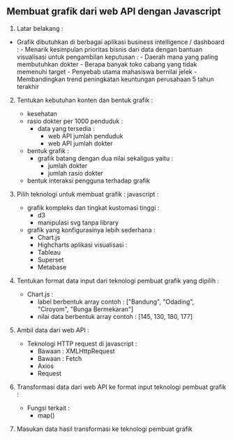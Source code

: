 ## Membuat grafik dari web API dengan Javascript

1. Latar belakang :
  - Grafik dibutuhkan di berbagai aplikasi business intelligence / dashboard :
		- Menarik kesimpulan prioritas bisnis dari data dengan bantuan visualisasi untuk pengambilan keputusan :
			- Daerah mana yang paling membutuhkan dokter 
			- Berapa banyak toko cabang yang tidak memenuhi target
			- Penyebab utama mahasiswa bernilai jelek
			- Membandingkan trend peningkatan keuntungan perusahaan 5 tahun terakhir

2. Tentukan kebutuhan konten dan bentuk grafik :
	- kesehatan
	- rasio dokter per 1000 penduduk :
		- data yang tersedia :
			- web API jumlah penduduk
			- web API jumlah dokter
	- bentuk grafik :
		- grafik batang dengan dua nilai sekaligus yaitu :
			- jumlah dokter
			- jumlah rasio dokter
	- bentuk interaksi pengguna terhadap grafik

3. Pilih teknologi untuk membuat grafik :
	javascript :
	- grafik kompleks dan tingkat kustomasi tinggi :
		- d3
		- manipulasi svg tanpa library
	- grafik yang konfigurasinya lebih sederhana :
		- Chart.js
		- Highcharts
	aplikasi visualisasi :
		- Tableau
		- Superset
		- Metabase

4. Tentukan format data input dari teknologi pembuat grafik yang dipilih :
	- Chart.js :
		- label berbentuk array contoh : ["Bandung", "Odading", "Ciroyom", "Bunga Bermekaran"]
		- nilai data berbentuk array contoh : [145, 130, 180, 177]

5. Ambil data dari web API :
	- Teknologi HTTP request di javascript :
		- Bawaan : XMLHttpRequest
		- Bawaan : Fetch
		- Axios
		- Request

6. Transformasi data dari web API ke format input teknologi pembuat grafik :
	- Fungsi terkait :
		- map()	

7. Masukan data hasil transformasi ke teknologi pembuat grafik
